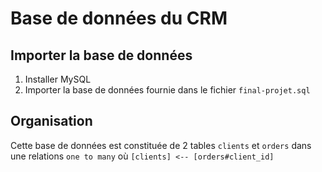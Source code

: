 # Base de données du CRM

## Importer la base de données

1. Installer MySQL
2. Importer la base de données fournie dans le fichier `final-projet.sql`
   
## Organisation
Cette base de données est constituée de 2 tables `clients` et `orders` dans une relations `one to many` où `[clients] <-- [orders#client_id]`
